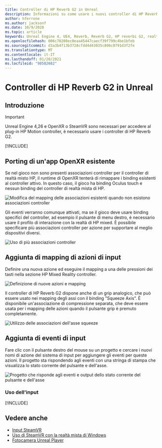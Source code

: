 ```yaml
---
title: Controller di HP Reverb G2 in Unreal
description: Informazioni su come usare i nuovi controller di HP Reverb G2 in OpenXR e SteamVR per le applicazioni di realtà mista non reali.
author: hferrone
ms.author: jacksonf
ms.date: 10/9/2020
ms.topic: article
keywords: Unreal Engine 4, UE4, Reverb, Reverb G2, HP reverbi G2, realtà mista, sviluppo, controller di movimento, input utente, funzionalità, nuovo progetto, emulatore, documentazione, guide, funzionalità, ologrammi, sviluppo di giochi, cuffie per realtà mista, headset di realtà mista, auricolare della realtà virtuale
ms.openlocfilehash: 006c70208ec0eaa45447caecf39f799c4be1bfeb
ms.sourcegitcommit: d3a3b4f13b3728cfdd4d43035c806c0791d3f2fe
ms.translationtype: MT
ms.contentlocale: it-IT
ms.lasthandoff: 01/20/2021
ms.locfileid: "98582682"
---
```

# <a name="hp-reverb-g2-controllers-in-unreal"></a>Controller di HP Reverb G2 in Unreal 

## <a name="getting-started"></a>Introduzione

> [!IMPORTANT]
> Unreal Engine 4,26 e OpenXR o SteamVR sono necessari per accedere al plug-in HP Motion controller, è necessario usare i controller di HP Reverb G2.

[!INCLUDE[](includes/tabs-g2-controllers-in-unreal.md)]

## <a name="porting-an-existing-openxr-app"></a>Porting di un'app OpenXR esistente 

Se nel gioco non sono presenti associazioni controller per il controller di realtà misto HP, il runtime di OpenXR tenterà di rimappare i binding esistenti al controller attivo.  In questo caso, il gioco ha binding Oculus touch e nessun binding del controller di realtà mista di HP.

![Modifica del mapping delle associazioni esistenti quando non esistono associazioni controller](images/reverb-g2-img-04.png)

Gli eventi verranno comunque attivati, ma se il gioco deve usare binding specifici del controller, ad esempio il pulsante di menu destro, è necessario usare il profilo di interazione con la realtà di HP mixed.  È possibile specificare più associazioni controller per azione per supportare al meglio dispositivi diversi.
   
![Uso di più associazioni controller](images/reverb-g2-img-05.png)

## <a name="adding-input-action-mappings"></a>Aggiunta di mapping di azioni di input 

Definire una nuova azione ed eseguire il mapping a una delle pressioni dei tasti nella sezione HP Mixed Reality controller.

![Definizione di nuove azioni e mapping](images/reverb-g2-img-02.png)

Il controller di HP Reverb G2 dispone anche di un grip analogico, che può essere usato nei mapping degli assi con il binding "Squeeze Axis".  È disponibile un'associazione di compressione separata, che deve essere usata per i mapping delle azioni quando il pulsante grip è premuto completamente. 

![Utilizzo delle associazioni dell'asse squeeze](images/reverb-g2-img-03.png)

## <a name="adding-input-events"></a>Aggiunta di eventi di input

Fare clic con il pulsante destro del mouse su un progetto e cercare i nuovi nomi di azione del sistema di input per aggiungere gli eventi per queste azioni.  Il progetto sta rispondendo agli eventi con una stringa di stampa che visualizza lo stato corrente del pulsante e dell'asse.

![Progetto che risponde agli eventi e output dello stato corrente del pulsante e dell'asse](images/reverb-g2-img-06.png)

### <a name="using-input"></a>Uso dell'input 

[!INCLUDE[](includes/tabs-g2-controller-mapping-in-unreal.md)]

## <a name="see-also"></a>Vedere anche
* [Input SteamVR](https://docs.unrealengine.com/Platforms/VR/SteamVR/HowTo/SteamVRInput/index.html)
* [Uso di SteamVR con la realtà mista di Windows](/windows/mixed-reality/enthusiast-guide/using-steamvr-with-windows-mixed-reality)
* [Fotocamera Unreal Player](https://docs.unrealengine.com/Programming/Tutorials/PlayerCamera/3/index.html)